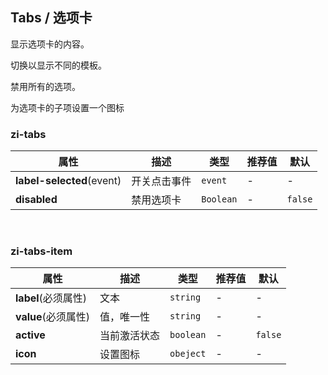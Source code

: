 ## Tabs / 选项卡

显示选项卡的内容。

<ex-code name="ex-tabs-basic">

切换以显示不同的模板。

</ex-code>

<ex-code name="ex-tabs-disabled">

禁用所有的选项。

</ex-code>

<ex-code name="ex-tabs-icon">

为选项卡的子项设置一个图标

</ex-code>

<ex-footer edit-link="https://github.com/zeit-ui/vue/edit/master/docs/en-us/components/tabs.md">

<h3>zi-tabs</h3>

| 属性 | 描述 | 类型 | 推荐值 | 默认
| ---------- | ---------- | ---- |  -------------- | ------ |
| **label-selected**(event) | 开关点击事件 | `event` | - | - |
| **disabled** | 禁用选项卡 | `Boolean` | - | `false` |

<br/>

<h3>zi-tabs-item</h3>

| 属性 | 描述 | 类型 | 推荐值 | 默认
| ---------- | ---------- | ---- |  -------------- | ------ |
| **label**(必须属性) | 文本 | `string` | - | - |
| **value**(必须属性) | 值，唯一性 | `string` | - | - |
| **active** | 当前激活状态 | `boolean` | - | `false` |
| **icon** | 设置图标 | `obeject` | - | - |

</ex-footer>

